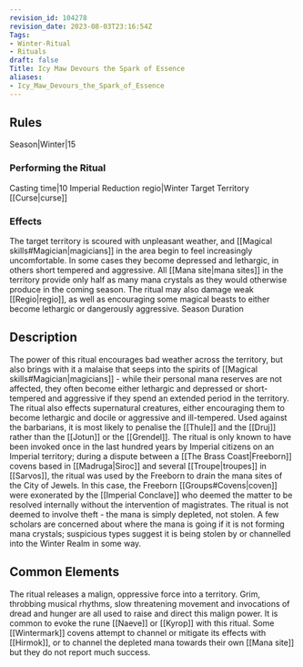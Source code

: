 ```yaml
---
revision_id: 104278
revision_date: 2023-08-03T23:16:54Z
Tags:
- Winter-Ritual
- Rituals
draft: false
Title: Icy Maw Devours the Spark of Essence
aliases:
- Icy_Maw_Devours_the_Spark_of_Essence
---
```

## Rules
Season|Winter|15 
### Performing the Ritual
Casting time|10 Imperial Reduction
regio|Winter Target Territory
[[Curse|curse]]
### Effects
The target territory is scoured with unpleasant weather, and [[Magical skills#Magician|magicians]] in the area begin to feel increasingly uncomfortable. In some cases they become depressed and lethargic, in others short tempered and aggressive. 
All [[Mana site|mana sites]] in the territory provide only half as many mana crystals as they would otherwise produce in the coming season. The ritual may also damage weak [[Regio|regio]], as well as encouraging some magical beasts to either become lethargic or dangerously aggressive.
Season Duration
## Description
The power of this ritual encourages bad weather across the territory, but also brings with it a malaise that seeps into the spirits of [[Magical skills#Magician|magicians]] - while their personal mana reserves are not affected, they often become either lethargic and depressed or short-tempered and aggressive if they spend an extended period in the territory.
The ritual also effects supernatural creatures, either encouraging them to become lethargic and docile or aggressive and ill-tempered. Used against the barbarians, it is most likely to penalise the [[Thule]] and the [[Druj]] rather than the [[Jotun]] or the [[Grendel]]. 
The ritual is only known to have been invoked once in the last hundred years by Imperial citizens on an Imperial territory; during a dispute between a [[The Brass Coast|Freeborn]] covens based in [[Madruga|Siroc]] and several [[Troupe|troupes]] in [[Sarvos]], the ritual was used by the Freeborn to drain the mana sites of the City of Jewels. In this case, the Freeborn [[Groups#Covens|coven]] were exonerated by the [[Imperial Conclave]] who deemed the matter to be resolved internally without the intervention of magistrates. The ritual is not deemed to involve theft - the mana is simply depleted, not stolen.
A few scholars are concerned about where the mana is going if it is not forming mana crystals; suspicious types suggest it is being stolen by or channelled into the Winter Realm in some way.
## Common Elements
The ritual releases a malign, oppressive force into a territory. Grim, throbbing musical rhythms, slow threatening movement and invocations of dread and hunger are all used to raise and direct this malign power. It is common to evoke the rune [[Naeve]] or [[Kyrop]] with this ritual. Some [[Wintermark]] covens attempt to channel or mitigate its effects with [[Hirmok]], or to channel the depleted mana towards their own [[Mana site]] but they do not report much success.